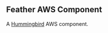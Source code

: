 ## Feather AWS Component

A [Hummingbird](https://github.com/hummingbird-project/hummingbird) AWS component.
